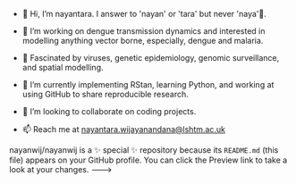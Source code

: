 - 👋 Hi, I’m nayantara.  I answer to 'nayan' or 'tara' but never 'naya'🐍. 
- 👀 I’m working on dengue transmission dynamics and interested in modelling anything vector borne, especially, dengue and malaria. 

- 🌱 Fascinated by viruses, genetic epidemiology, genomic surveillance, and spatial modelling.
- 🌱 I’m currently implementing RStan, learning Python, and working at using GitHub to share reproducible research.
- 💞️ I’m looking to collaborate on coding projects.
- 📫 Reach me at nayantara.wijayanandana@lshtm.ac.uk


nayanwij/nayanwij is a ✨ special ✨ repository because its `README.md` (this file) appears on your GitHub profile.
You can click the Preview link to take a look at your changes.
--->
